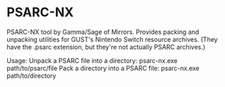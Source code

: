 # PSARC-NX
PSARC-NX tool by Gamma/Sage of Mirrors.
Provides packing and unpacking utilities for GUST's Nintendo Switch resource archives.
(They have the .psarc extension, but they're not actually PSARC archives.)

Usage:
Unpack a PSARC file into a directory: psarc-nx.exe path/to/psarc/file
Pack a directory into a PSARC file:   psarc-nx.exe path/to/directory
